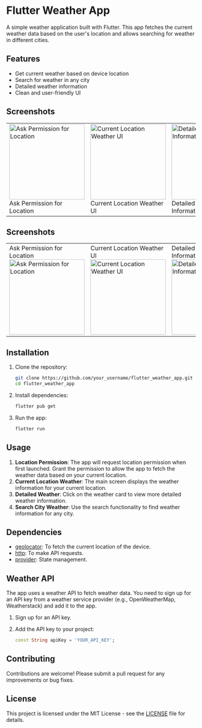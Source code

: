 # Flutter Weather App

A simple weather application built with Flutter. This app fetches the current weather data based on the user's location and allows searching for weather in different cities.

## Features

- Get current weather based on device location
- Search for weather in any city
- Detailed weather information
- Clean and user-friendly UI

## Screenshots

|  |  |  |  |
|---|---|---|---|
| <img src="https://github.com/user-attachments/assets/07bf52d5-bb03-441a-857e-fb343d58a8a9" alt="Ask Permission for Location" width="200"/> <br> Ask Permission for Location | <img src="https://github.com/user-attachments/assets/d9cc3783-a47a-4f68-a48a-197f75a0eeca" alt="Current Location Weather UI" width="200"/> <br> Current Location Weather UI | <img src="https://github.com/user-attachments/assets/573c1854-3505-48e4-ad5d-59ef4e7682be" alt="Detailed Weather Information" width="200"/> <br> Detailed Weather Information | <img src="https://github.com/user-attachments/assets/d9432a40-c1eb-4c71-9133-4ecc970a2860" alt="Search for City Weather" width="200"/> <br> Search for City Weather |

## Screenshots

|  |  |  |  |
|---|---|---|---|
| Ask Permission for Location <br> <img src="https://github.com/user-attachments/assets/07bf52d5-bb03-441a-857e-fb343d58a8a9" alt="Ask Permission for Location" width="200"/> | Current Location Weather UI <br> <img src="https://github.com/user-attachments/assets/d9cc3783-a47a-4f68-a48a-197f75a0eeca" alt="Current Location Weather UI" width="200"/> | Detailed Weather Information <br> <img src="https://github.com/user-attachments/assets/573c1854-3505-48e4-ad5d-59ef4e7682be" alt="Detailed Weather Information" width="200"/> | Search for City Weather <br> <img src="https://github.com/user-attachments/assets/d9432a40-c1eb-4c71-9133-4ecc970a2860" alt="Search for City Weather" width="200"/> |

## Installation

1. Clone the repository:

    ```sh
    git clone https://github.com/your_username/flutter_weather_app.git
    cd flutter_weather_app
    ```

2. Install dependencies:

    ```sh
    flutter pub get
    ```

3. Run the app:

    ```sh
    flutter run
    ```

## Usage

1. **Location Permission**: The app will request location permission when first launched. Grant the permission to allow the app to fetch the weather data based on your current location.
2. **Current Location Weather**: The main screen displays the weather information for your current location.
3. **Detailed Weather**: Click on the weather card to view more detailed weather information.
4. **Search City Weather**: Use the search functionality to find weather information for any city.

## Dependencies

- [geolocator](https://pub.dev/packages/geolocator): To fetch the current location of the device.
- [http](https://pub.dev/packages/http): To make API requests.
- [provider](https://pub.dev/packages/provider): State management.

## Weather API

The app uses a weather API to fetch weather data. You need to sign up for an API key from a weather service provider (e.g., OpenWeatherMap, Weatherstack) and add it to the app.

1. Sign up for an API key.
2. Add the API key to your project:

    ```dart
    const String apiKey = 'YOUR_API_KEY';
    ```

## Contributing

Contributions are welcome! Please submit a pull request for any improvements or bug fixes.

## License

This project is licensed under the MIT License - see the [LICENSE](LICENSE) file for details.

